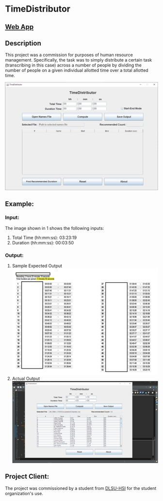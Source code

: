 # TimeDistributor

## [Web App](https://jm55.github.io/TimeDistributor/)

## Description
This project was a commission for purposes of human resource management. Specifically, the task was to simply distribute a certain task (transcribing in this case) across a number of people by dividing the number of people on a given individual allotted time over a total allotted time.

![Screenshot](.others/timedistributor.PNG)

## Example:
### Input:
The image shown in 1 shows the following inputs:
1. Total Time (hh:mm:ss): 03:23:19
2. Duration (hh:mm:ss): 00:03:50
### Output:
1. Sample Expected Output
![Expected Output](.others/names.jpg)
2. Actual Output
![Actual Output](.others/sample_out.png)

## Project Client:
The project was commissioned by a student from [DLSU-HSI](https://www.dlshsi.edu.ph/) for the student organization's use.
